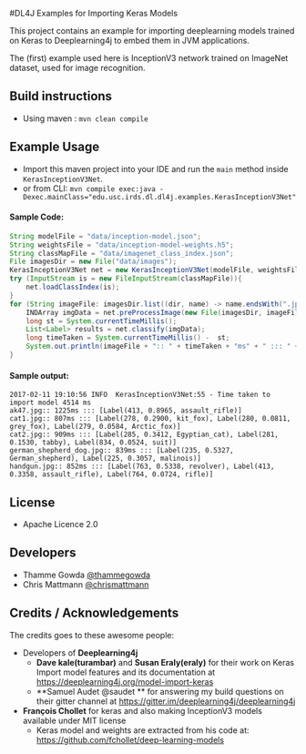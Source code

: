 #DL4J Examples for Importing Keras Models

This project contains an example for importing deeplearning models trained on Keras to Deeplearning4j to embed them in JVM applications.

The (first) example used here is InceptionV3 network trained on ImageNet dataset, used for image recognition.
 
 
## Build instructions
+ Using maven : `mvn clean compile`


## Example Usage
+ Import this maven project into your IDE and run the `main` method inside `KerasInceptionV3Net`.
+ or from CLI: `mvn compile exec:java -Dexec.mainClass="edu.usc.irds.dl.dl4j.examples.KerasInceptionV3Net"`
 
#### Sample Code:
```java
String modelFile = "data/inception-model.json";
String weightsFile = "data/inception-model-weights.h5";
String classMapFile = "data/imagenet_class_index.json";
File imagesDir = new File("data/images");
KerasInceptionV3Net net = new KerasInceptionV3Net(modelFile, weightsFile);
try (InputStream is = new FileInputStream(classMapFile)){
    net.loadClassIndex(is);
}
for (String imageFile: imagesDir.list((dir, name) -> name.endsWith(".jpg"))) {
    INDArray imgData = net.preProcessImage(new File(imagesDir, imageFile).getPath());
    long st = System.currentTimeMillis();
    List<Label> results = net.classify(imgData);
    long timeTaken = System.currentTimeMillis() -  st;
    System.out.println(imageFile + ":: " + timeTaken + "ms" + " ::: " + results);
}
```

#### Sample output:
```
2017-02-11 19:10:56 INFO  KerasInceptionV3Net:55 - Time taken to import model 4514 ms
ak47.jpg:: 1225ms ::: [Label(413, 0.8965, assault_rifle)]
cat1.jpg:: 807ms ::: [Label(278, 0.2900, kit_fox), Label(280, 0.0811, grey_fox), Label(279, 0.0584, Arctic_fox)]
cat2.jpg:: 909ms ::: [Label(285, 0.3412, Egyptian_cat), Label(281, 0.1530, tabby), Label(834, 0.0524, suit)]
german_shepherd_dog.jpg:: 839ms ::: [Label(235, 0.5327, German_shepherd), Label(225, 0.3057, malinois)]
handgun.jpg:: 852ms ::: [Label(763, 0.5338, revolver), Label(413, 0.3358, assault_rifle), Label(764, 0.0724, rifle)]
```



## License
   + Apache Licence 2.0

## Developers
+ Thamme Gowda [@thammegowda](http://twitter.com/thammegowda)
+ Chris Mattmann [@chrismattmann](http://twitter.com/chrismattmann)


## Credits / Acknowledgements

The credits goes to these awesome people:

+ Developers of **Deeplearning4j**
  + **Dave kale(turambar)** and **Susan Eraly(eraly)** for their work on Keras Import model features and its documentation at https://deeplearning4j.org/model-import-keras 
  + **Samuel Audet @saudet ** for answering my build questions on their gitter channel at https://gitter.im/deeplearning4j/deeplearning4j
+ **François Chollet** for keras and also making InceptionV3 models available under MIT license
   + Keras model and weights are extracted from his code at: https://github.com/fchollet/deep-learning-models
 
